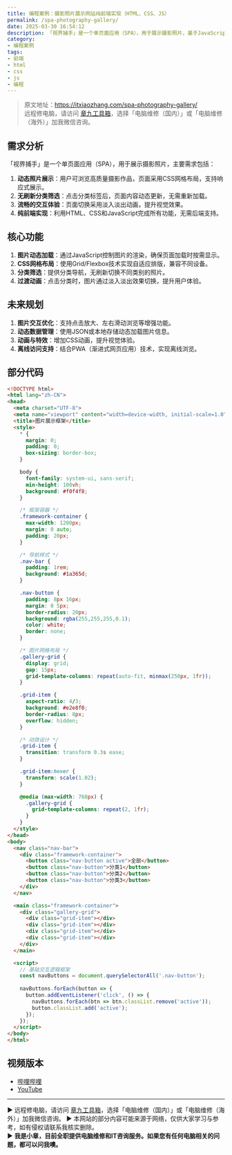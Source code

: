 ```yaml
---
title: 编程案例：摄影照片展示网站纯前端实现（HTML、CSS、JS）
permalink: /spa-photography-gallery/
date: 2025-03-30 16:54:12
description: 「视界捕手」是一个单页面应用（SPA），用于展示摄影照片，基于JavaScript动态加载图片内容，使用CSS网格布局实现响应式展示。页面切换时，通过淡入淡出动画实现平滑过渡，所有交互均无需重新加载页面。
category:
- 编程案例
tags:
- 前端
- html
- css
- js
- 编程
---
```


> 原文地址：<https://itxiaozhang.com/spa-photography-gallery/>  
> 远程修电脑，请访问 [章九工具箱](https://zhang9.com/)，选择「电脑维修（国内）」或「电脑维修（海外）」加我微信咨询。 

## 需求分析  

「视界捕手」是一个单页面应用（SPA），用于展示摄影照片，主要需求包括：  

1. **动态照片展示**：用户可浏览高质量摄影作品，页面采用CSS网格布局，支持响应式展示。  
2. **无刷新分类筛选**：点击分类标签后，页面内容动态更新，无需重新加载。  
3. **流畅的交互体验**：页面切换采用淡入淡出动画，提升视觉效果。  
4. **纯前端实现**：利用HTML、CSS和JavaScript完成所有功能，无需后端支持。  

## 核心功能  

1. **图片动态加载**：通过JavaScript控制图片的渲染，确保页面加载时按需显示。  
2. **CSS网格布局**：使用Grid/Flexbox技术实现自适应排版，兼容不同设备。  
3. **分类筛选**：提供分类导航，无刷新切换不同类别的照片。  
4. **过渡动画**：点击分类时，图片通过淡入淡出效果切换，提升用户体验。  

## 未来规划  

1. **图片交互优化**：支持点击放大、左右滑动浏览等增强功能。  
2. **动态数据管理**：使用JSON或本地存储动态加载图片信息。  
3. **动画与特效**：增加CSS动画，提升视觉体验。  
4. **离线访问支持**：结合PWA（渐进式网页应用）技术，实现离线浏览。  

## 部分代码  

```html
<!DOCTYPE html>
<html lang="zh-CN">
<head>
  <meta charset="UTF-8">
  <meta name="viewport" content="width=device-width, initial-scale=1.0">
  <title>图片展示框架</title>
  <style>
    * {
      margin: 0;
      padding: 0;
      box-sizing: border-box;
    }

    body {
      font-family: system-ui, sans-serif;
      min-height: 100vh;
      background: #f0f4f8;
    }

    /* 框架容器 */
    .framework-container {
      max-width: 1200px;
      margin: 0 auto;
      padding: 20px;
    }

    /* 导航样式 */
    .nav-bar {
      padding: 1rem;
      background: #1a365d;
    }

    .nav-button {
      padding: 8px 16px;
      margin: 0 5px;
      border-radius: 20px;
      background: rgba(255,255,255,0.1);
      color: white;
      border: none;
    }

    /* 图片网格布局 */
    .gallery-grid {
      display: grid;
      gap: 15px;
      grid-template-columns: repeat(auto-fit, minmax(250px, 1fr));
    }

    .grid-item {
      aspect-ratio: 4/3;
      background: #e2e8f0;
      border-radius: 8px;
      overflow: hidden;
    }

    /* 动效设计 */
    .grid-item {
      transition: transform 0.3s ease;
    }

    .grid-item:hover {
      transform: scale(1.02);
    }

    @media (max-width: 768px) {
      .gallery-grid {
        grid-template-columns: repeat(2, 1fr);
      }
    }
  </style>
</head>
<body>
  <nav class="nav-bar">
    <div class="framework-container">
      <button class="nav-button active">全部</button>
      <button class="nav-button">分类1</button>
      <button class="nav-button">分类2</button>
      <button class="nav-button">分类3</button>
    </div>
  </nav>

  <main class="framework-container">
    <div class="gallery-grid">
      <div class="grid-item"></div>
      <div class="grid-item"></div>
      <div class="grid-item"></div>
      <div class="grid-item"></div>
    </div>
  </main>

  <script>
    // 基础交互逻辑框架
    const navButtons = document.querySelectorAll('.nav-button');
    
    navButtons.forEach(button => {
      button.addEventListener('click', () => {
        navButtons.forEach(btn => btn.classList.remove('active'));
        button.classList.add('active');
      });
    });
  </script>
</body>
</html>
```

## 视频版本

- [哔哩哔哩](https://space.bilibili.com/3546607630944387)
- [YouTube](https://www.youtube.com/@itxiaozhang)

---
▶ 远程修电脑，请访问 [章九工具箱](https://zhang9.com/)，选择「电脑维修（国内）」或「电脑维修（海外）」加我微信咨询。 
▶ 本网站的部分内容可能来源于网络，仅供大家学习与参考，如有侵权请联系我核实删除。  
▶ **我是小章，目前全职提供电脑维修和IT咨询服务。如果您有任何电脑相关的问题，都可以问我噢。**  

